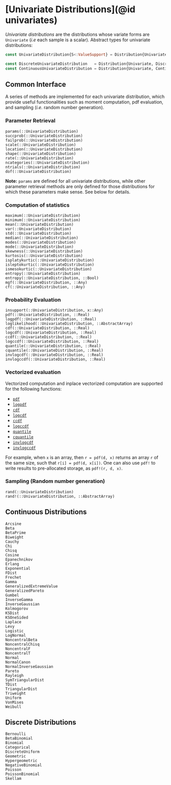 # [Univariate Distributions](@id univariates)

*Univariate distributions* are the distributions whose variate forms are `Univariate` (*i.e* each sample is a scalar). Abstract types for univariate distributions:

```julia
const UnivariateDistribution{S<:ValueSupport} = Distribution{Univariate,S}

const DiscreteUnivariateDistribution   = Distribution{Univariate, Discrete}
const ContinuousUnivariateDistribution = Distribution{Univariate, Continuous}
```

## Common Interface

A series of methods are implemented for each univariate distribution, which provide useful functionalities such as moment computation, pdf evaluation, and sampling (*i.e.* random number generation).

### Parameter Retrieval

```@docs
params(::UnivariateDistribution)
succprob(::UnivariateDistribution)
failprob(::UnivariateDistribution)
scale(::UnivariateDistribution)
location(::UnivariateDistribution)
shape(::UnivariateDistribution)
rate(::UnivariateDistribution)
ncategories(::UnivariateDistribution)
ntrials(::UnivariateDistribution)
dof(::UnivariateDistribution)
```

**Note:** `params` are defined for all univariate distributions, while other parameter retrieval methods are only defined for those distributions for which these parameters make sense. See below for details.


### Computation of statistics

```@docs
maximum(::UnivariateDistribution)
minimum(::UnivariateDistribution)
mean(::UnivariateDistribution)
var(::UnivariateDistribution)
std(::UnivariateDistribution)
median(::UnivariateDistribution)
modes(::UnivariateDistribution)
mode(::UnivariateDistribution)
skewness(::UnivariateDistribution)
kurtosis(::UnivariateDistribution)
isplatykurtic(::UnivariateDistribution)
isleptokurtic(::UnivariateDistribution)
ismesokurtic(::UnivariateDistribution)
entropy(::UnivariateDistribution)
entropy(::UnivariateDistribution, ::Bool)
mgf(::UnivariateDistribution, ::Any)
cf(::UnivariateDistribution, ::Any)
```

### Probability Evaluation

```@docs
insupport(::UnivariateDistribution, x::Any)
pdf(::UnivariateDistribution, ::Real)
logpdf(::UnivariateDistribution, ::Real)
loglikelihood(::UnivariateDistribution, ::AbstractArray)
cdf(::UnivariateDistribution, ::Real)
logcdf(::UnivariateDistribution, ::Real)
ccdf(::UnivariateDistribution, ::Real)
logccdf(::UnivariateDistribution, ::Real)
quantile(::UnivariateDistribution, ::Real)
cquantile(::UnivariateDistribution, ::Real)
invlogcdf(::UnivariateDistribution, ::Real)
invlogccdf(::UnivariateDistribution, ::Real)
```

### Vectorized evaluation

Vectorized computation and inplace vectorized computation are supported for the following functions:

* [`pdf`](@ref)
* [`logpdf`](@ref)
* [`cdf`](@ref)
* [`logcdf`](@ref)
* [`ccdf`](@ref)
* [`logccdf`](@ref)
* [`quantile`](@ref)
* [`cquantile`](@ref)
* [`invlogcdf`](@ref)
* [`invlogccdf`](@ref)

For example, when `x` is an array, then `r = pdf(d, x)` returns an array `r` of the same size, such that `r[i] = pdf(d, x[i])`. One can also use `pdf!` to write results to pre-allocated storage, as `pdf!(r, d, x)`.


### Sampling (Random number generation)
```@docs
rand(::UnivariateDistribution)
rand!(::UnivariateDistribution, ::AbstractArray)
```

## Continuous Distributions

```@docs
Arcsine
Beta
BetaPrime
Biweight
Cauchy
Chi
Chisq
Cosine
Epanechnikov
Erlang
Exponential
FDist
Frechet
Gamma
GeneralizedExtremeValue
GeneralizedPareto
Gumbel
InverseGamma
InverseGaussian
Kolmogorov
KSDist
KSOneSided
Laplace
Levy
Logistic
LogNormal
NoncentralBeta
NoncentralChisq
NoncentralF
NoncentralT
Normal
NormalCanon
NormalInverseGaussian
Pareto
Rayleigh
SymTriangularDist
TDist
TriangularDist
Triweight
Uniform
VonMises
Weibull
```

## Discrete Distributions

```@docs
Bernoulli
BetaBinomial
Binomial
Categorical
DiscreteUniform
Geometric
Hypergeometric
NegativeBinomial
Poisson
PoissonBinomial
Skellam
```
